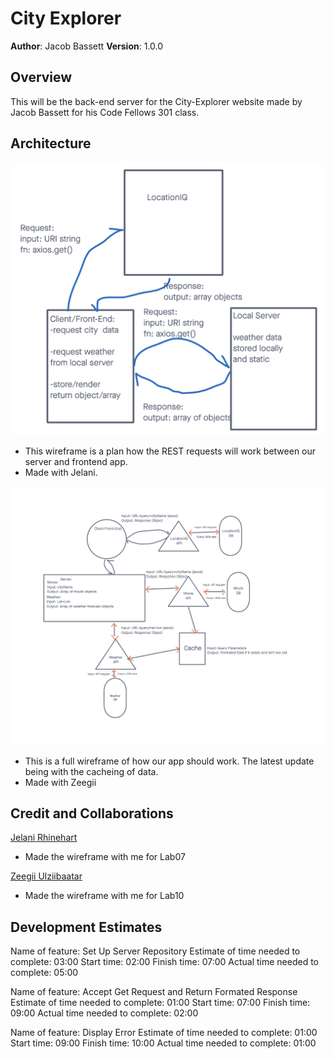 # City Explorer

**Author**: Jacob Bassett
**Version**: 1.0.0 

## Overview

This will be the back-end server for the City-Explorer website made by Jacob Bassett for his Code Fellows 301 class.


## Architecture

![Lab07 Wireframe](./images/lab07_wireframe.png)
 * This wireframe is a plan how the REST requests will work between our server and frontend app.
 * Made with Jelani.

![Lab10 Wireframe](./images/lab10_wireframe.png)
 * This is a full wireframe of how our app should work. The latest update being with the cacheing of data.
 * Made with Zeegii


## Credit and Collaborations

[Jelani Rhinehart](https://github.com/Jchips)
 * Made the wireframe with me for Lab07

[Zeegii Ulziibaatar](https://github.com/ZG79)
* Made the wireframe with me for Lab10


## Development Estimates

Name of feature: Set Up Server Repository
Estimate of time needed to complete: 03:00
Start time: 02:00
Finish time: 07:00
Actual time needed to complete: 05:00

Name of feature: Accept Get Request and Return Formated Response
Estimate of time needed to complete: 01:00
Start time: 07:00
Finish time: 09:00
Actual time needed to complete: 02:00

Name of feature: Display Error
Estimate of time needed to complete: 01:00
Start time: 09:00
Finish time: 10:00
Actual time needed to complete: 01:00


